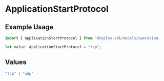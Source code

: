 # ApplicationStartProtocol

## Example Usage

```typescript
import { ApplicationStartProtocol } from "dokploy-sdk/models/operations";

let value: ApplicationStartProtocol = "tcp";
```

## Values

```typescript
"tcp" | "udp"
```